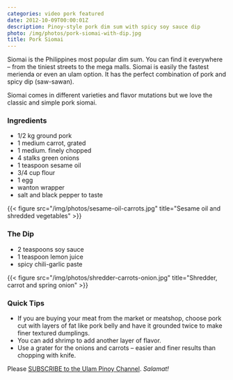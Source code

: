 ```yaml
---
categories: video pork featured
date: 2012-10-09T00:00:01Z
description: Pinoy-style pork dim sum with spicy soy sauce dip
photo: /img/photos/pork-siomai-with-dip.jpg
title: Pork Siomai
---
```


Siomai is the Philippines most popular dim sum. You can find it everywhere – from the tiniest streets to the mega malls. Siomai is easily the fastest merienda or even an ulam option. It has the perfect combination of pork and spicy dip (saw-sawan).

Siomai comes in different varieties and flavor mutations but we love the classic and simple pork siomai.

### Ingredients
* 1/2 kg ground pork 
* 1 medium carrot, grated
* 1 medium. finely chopped 
* 4 stalks green onions
* 1 teaspoon sesame oil
* 3/4 cup flour
* 1 egg
* wanton wrapper
* salt and black pepper to taste

{{< figure src="/img/photos/sesame-oil-carrots.jpg" title="Sesame oil and shredded vegetables" >}}

### The Dip
* 2 teaspoons soy sauce
* 1 teaspoon lemon juice 
* spicy chili-garlic paste

{{< figure src="/img/photos/shredder-carrots-onion.jpg" title="Shredder, carrot and spring onion" >}}

### Quick Tips
* If you are buying your meat from the market or meatshop, choose pork cut with layers of fat like pork belly and have it grounded twice to make finer textured dumplings.
* You can add shrimp to add another layer of flavor.
* Use a grater for the onions and carrots – easier and finer results than chopping with knife.

Please [SUBSCRIBE to the Ulam Pinoy Channel](http://www.youtube.com/user/ulampinoy). *Salamat!*
